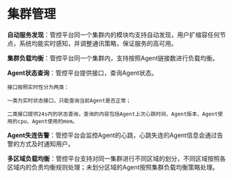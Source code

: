 # 集群管理

**自动服务发现**：管控平台同一个集群内的模块均支持自动发现，用户扩缩容任何节点，系统均能实时感知，并调整通讯策略，保证服务的高可用。

**集群负载均衡**：管控平台同一个集群内，支持按照Agent链接数进行负载均衡。

**Agent状态查询**：管控平台提供接口，查询Agent状态。

    接口按照实时性分为两类：

    一类为实时状态接口，只能查询当前Agent是否正常；

    二类接口提供24s内的状态查询，查询的内容包括Agent上次心跳时间、Agent版本、Agent使用的cpu、Agent使用的mem。

**Agent失连告警**：管控平台会监控Agent的心跳，心跳失连的Agent信息会通过告警的方式及时通知用户。

**多区域负载均衡**：管控平台支持对同一集群进行不同区域的划分，不同区域按照各区域内的负责均衡规则处理；未划分区域的Agent按照集群负载均衡策略处理。
